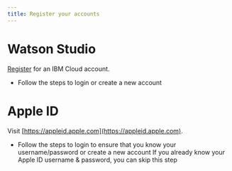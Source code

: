 ```yaml
---
title: Register your accounts
---
```

# Watson Studio
[Register](https://ibm.biz/BdZK3i) for an IBM Cloud account.

* Follow the steps to login or create a new account

# Apple ID
Visit [https://appleid.apple.com](https://appleid.apple.com).

* Follow the steps to login to ensure that you know your username/password or create a new account
If you already know your Apple ID username & password, you can skip this step
